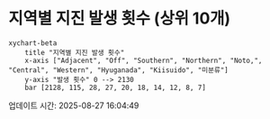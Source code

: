 # 지역별 지진 발생 횟수 (상위 10개)

```mermaid
xychart-beta
    title "지역별 지진 발생 횟수"
    x-axis ["Adjacent", "Off", "Southern", "Northern", "Noto,", "Central", "Western", "Hyuganada", "Kiisuido", "미분류"]
    y-axis "발생 횟수" 0 --> 2130
    bar [2128, 115, 28, 27, 20, 18, 14, 12, 8, 7]
```

업데이트 시간: 2025-08-27 16:04:49
